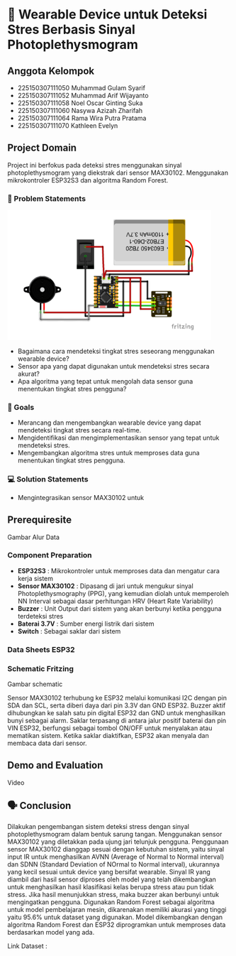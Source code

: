 # 🧤 Wearable Device untuk Deteksi Stres Berbasis Sinyal Photoplethysmogram 

## Anggota Kelompok 
- 225150307111050      Muhammad Gulam Syarif 
- 225150307111052      Muhammad Arif Wijayanto 
- 225150307111058      Noel Oscar Ginting Suka
- 225150307111060      Nasywa Azizah Zharifah 
- 225150307111064      Rama Wira Putra Pratama
- 225150307111070      Kathleen Evelyn 

## Project Domain 

Project ini berfokus pada deteksi stres menggunakan sinyal photoplethysmogram yang diekstrak dari sensor MAX30102. Menggunakan mikrokontroler ESP32S3 dan algoritma Random Forest.

### 📌 Problem Statements 
![auto-img](assets/schematic.png)

- Bagaimana cara mendeteksi tingkat stres seseorang menggunakan wearable device?
- Sensor apa yang dapat digunakan untuk mendeteksi stres secara akurat?
- Apa algoritma yang tepat untuk mengolah data sensor guna menentukan tingkat stres pengguna?

### 🎯 Goals 

- Merancang dan mengembangkan wearable device yang dapat mendeteksi tingkat stres secara real-time.
- Mengidentifikasi dan mengimplementasikan sensor yang tepat untuk mendeteksi stres.
- Mengembangkan algoritma stres untuk memproses data guna menentukan tingkat stres pengguna.

### 💻 Solution Statements 

- Mengintegrasikan sensor MAX30102 untuk

## Prerequiresite
Gambar Alur Data 

### Component Preparation 
- **ESP32S3**          : Mikrokontroler untuk memproses data dan mengatur cara kerja sistem 
- **Sensor MAX30102**  : Dipasang di jari untuk mengukur sinyal Photoplethysmography (PPG), yang kemudian diolah untuk memperoleh NN Interval sebagai dasar perhitungan HRV (Heart Rate Variability)
- **Buzzer**           : Unit Output dari sistem yang akan berbunyi ketika pengguna terdeteksi stres 
- **Baterai 3.7V**     : Sumber energi listrik dari sistem
- **Switch**           : Sebagai saklar dari sistem 

### Data Sheets ESP32

### Schematic Fritzing 
Gambar schematic 

Sensor MAX30102 terhubung ke ESP32 melalui komunikasi I2C dengan pin SDA dan SCL, serta diberi daya dari pin 3.3V dan GND ESP32. Buzzer aktif dihubungkan ke salah satu pin digital ESP32 dan GND untuk menghasilkan bunyi sebagai alarm. Saklar terpasang di antara jalur positif baterai dan pin VIN ESP32, berfungsi sebagai tombol ON/OFF untuk menyalakan atau mematikan sistem. Ketika saklar diaktifkan, ESP32 akan menyala dan membaca data dari sensor. 
## Demo and Evaluation 
Video 

## 🗣️ Conclusion 
Dilakukan pengembangan sistem deteksi stress dengan sinyal photoplethysmogram dalam bentuk sarung tangan. Menggunakan sensor MAX30102 yang diletakkan pada ujung jari telunjuk pengguna. Penggunaan sensor MAX30102 dianggap sesuai dengan kebutuhan sistem, yaitu sinyal input IR untuk menghasilkan AVNN (Average of Normal to Normal interval) dan SDNN (Standard Deviation of NOrmal to Normal interval), ukurannya yang kecil sesuai untuk device yang bersifat wearable. Sinyal IR yang diambil dari hasil sensor diproses oleh model yang telah dikembangkan untuk menghasilkan hasil klasifikasi kelas berupa stress atau pun tidak stress. Jika hasil menunjukkan stress, maka buzzer akan berbunyi untuk mengingatkan pengguna. Digunakan Random Forest sebagai algoritma untuk model pembelajaran mesin, dikarenakan memiliki akurasi yang tinggi yaitu 95.6%  untuk dataset yang digunakan. Model dikembangkan dengan algoritma Random Forest dan ESP32 diprogramkan untuk memproses data berdasarkan model yang ada.




Link Dataset : 

